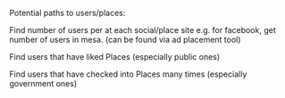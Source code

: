 Potential paths to users/places:

Find number of users per at each social/place site
	e.g. for facebook, get number of users in mesa. (can be found via ad placement tool)

Find users that have liked Places (especially public ones)

Find users that have checked into Places many times (especially government ones)


